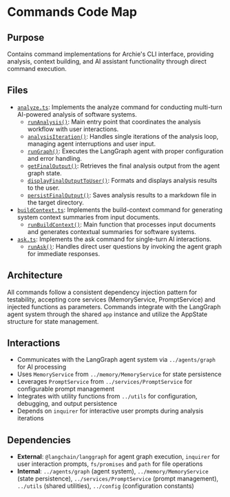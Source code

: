 # Commands Code Map

## Purpose
Contains command implementations for Archie's CLI interface, providing analysis, context building, and AI assistant functionality through direct command execution.

## Files
- [`analyze.ts`](../../../src/commands/analyze.ts): Implements the analyze command for conducting multi-turn AI-powered analysis of software systems.
  - [`runAnalysis()`](../../../src/commands/analyze.ts): Main entry point that coordinates the analysis workflow with user interactions.
  - [`analysisIteration()`](../../../src/commands/analyze.ts): Handles single iterations of the analysis loop, managing agent interruptions and user input.
  - [`runGraph()`](../../../src/commands/analyze.ts): Executes the LangGraph agent with proper configuration and error handling.
  - [`getFinalOutput()`](../../../src/commands/analyze.ts): Retrieves the final analysis output from the agent graph state.
  - [`displayFinalOutputToUser()`](../../../src/commands/analyze.ts): Formats and displays analysis results to the user.
  - [`persistFinalOutput()`](../../../src/commands/analyze.ts): Saves analysis results to a markdown file in the target directory.
- [`buildContext.ts`](../../../src/commands/buildContext.ts): Implements the build-context command for generating system context summaries from input documents.
  - [`runBuildContext()`](../../../src/commands/buildContext.ts): Main function that processes input documents and generates contextual summaries for software systems.
- [`ask.ts`](../../../src/commands/ask.ts): Implements the ask command for single-turn AI interactions.
  - [`runAsk()`](../../../src/commands/ask.ts): Handles direct user questions by invoking the agent graph for immediate responses.

## Architecture
All commands follow a consistent dependency injection pattern for testability, accepting core services (MemoryService, PromptService) and injected functions as parameters. Commands integrate with the LangGraph agent system through the shared `app` instance and utilize the AppState structure for state management.

## Interactions
- Communicates with the LangGraph agent system via `../agents/graph` for AI processing
- Uses `MemoryService` from `../memory/MemoryService` for state persistence
- Leverages `PromptService` from `../services/PromptService` for configurable prompt management
- Integrates with utility functions from `../utils` for configuration, debugging, and output persistence
- Depends on `inquirer` for interactive user prompts during analysis iterations

## Dependencies
- **External**: `@langchain/langgraph` for agent graph execution, `inquirer` for user interaction prompts, `fs/promises` and `path` for file operations
- **Internal**: `../agents/graph` (agent system), `../memory/MemoryService` (state persistence), `../services/PromptService` (prompt management), `../utils` (shared utilities), `../config` (configuration constants) 